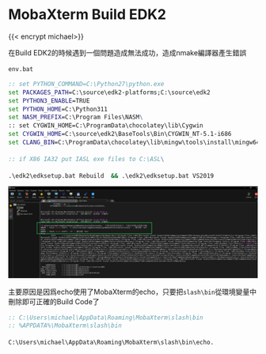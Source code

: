 # MobaXterm Build EDK2


{{< encrypt michael>}}

在Build EDK2的時候遇到一個問題造成無法成功，造成nmake編譯器產生錯誤

`env.bat`

```bat
:: set PYTHON_COMMAND=C:\Python27\python.exe
set PACKAGES_PATH=C:\source\edk2-platforms;C:\source\edk2
set PYTHON3_ENABLE=TRUE
set PYTHON_HOME=C:\Python311
set NASM_PREFIX=C:\Program Files\NASM\
:: set CYGWIN_HOME=C:\ProgramData\chocolatey\lib\Cygwin
set CYGWIN_HOME=C:\source\edk2\BaseTools\Bin\CYGWIN_NT-5.1-i686
set CLANG_BIN=C:\ProgramData\chocolatey\lib\mingw\tools\install\mingw64\bin

:: if X86 IA32 put IASL exe files to C:\ASL\

.\edk2\edksetup.bat Rebuild  && .\edk2\edksetup.bat VS2019
```

![](./Snipaste_2023-02-16_09-08-29.jpg "Fig")


主要原因是因爲echo使用了MobaXterm的echo，只要把`slash\bin`從環境變量中刪除即可正確的Build Code了

```bat  
:: C:\Users\michael\AppData\Roaming\MobaXterm\slash\bin
:: %APPDATA%\MobaXterm\slash\bin

C:\Users\michael\AppData\Roaming\MobaXterm\slash\bin\echo.
```
